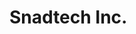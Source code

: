 <html>
  <head>
    <title>Snadtech Inc. - Toronto based Software consultancy</title>
  </head>
<body>
<h1>Snadtech Inc.</h1>
</body>
</html>